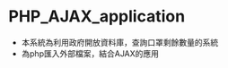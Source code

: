 # PHP_AJAX_application
<ul>
  <li>本系統為利用政府開放資料庫，查詢口罩剩餘數量的系統</li>
  <li>為php匯入外部檔案，結合AJAX的應用</li>
</ul>
